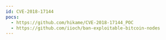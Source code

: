 ```yaml
---
id: CVE-2018-17144
pocs:
  - https://github.com/hikame/CVE-2018-17144_POC
  - https://github.com/iioch/ban-exploitable-bitcoin-nodes
---
```

